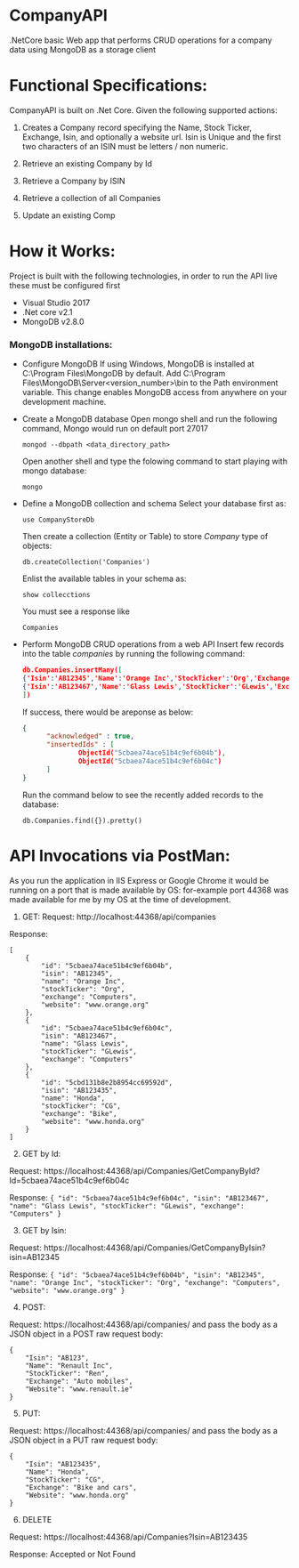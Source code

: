 # CompanyAPI
.NetCore basic Web app that performs CRUD operations for a company data using MongoDB as a storage client

# Functional Specifications:
CompanyAPI is built on .Net Core. Given the following supported actions:

1. Creates a Company record specifying the Name, Stock Ticker, Exchange, Isin, and optionally a website url. Isin is Unique and the first two characters of an ISIN must be letters / non numeric.

2. Retrieve an existing Company by Id

3. Retrieve a Company by ISIN

4. Retrieve a collection of all Companies

5. Update an existing Comp

# How it Works:
Project is built with the following technologies, in order to run the API live these must be configured first
- Visual Studio 2017
- .Net core v2.1
- MongoDB v2.8.0

### MongoDB installations:

- Configure MongoDB
  If using Windows, MongoDB is installed at C:\Program Files\MongoDB by default. Add C:\Program Files\MongoDB\Server\<version_number>\bin to the Path environment variable. This change enables MongoDB access from anywhere on your development machine.
  
- Create a MongoDB database
  Open mongo shell and run the following command, Mongo would run on default port 27017
  ```
  mongod --dbpath <data_directory_path>
  ```
  Open another shell and type the folowing command to start playing with mongo database:
  ```
  mongo
  ```
- Define a MongoDB collection and schema
  Select your database first as:
  ```
  use CompanyStoreDb
  ```
  Then create a collection (Entity or Table) to store *Company* type of objects:
  ```
  db.createCollection('Companies')
  ```
  Enlist the available tables in your schema as:
  ```
  show collecctions
  ```
  You must see a response like
  ```
  Companies
  ```
- Perform MongoDB CRUD operations from a web API
  Insert few records into the table *companies* by running the following command:
  ```JSON
  db.Companies.insertMany([
  {'Isin':'AB12345','Name':'Orange Inc','StockTicker':'Org','Exchange':'Computers','Website':'www.orange.org'},
  {'Isin':'AB123467','Name':'Glass Lewis','StockTicker':'GLewis','Exchange':'Computers'}
  ])
  ```
  If success, there would be areponse as below:
  ```JSON
  {
        "acknowledged" : true,
        "insertedIds" : [
                ObjectId("5cbaea74ace51b4c9ef6b04b"),
                ObjectId("5cbaea74ace51b4c9ef6b04c")
        ]
  }
  ```
  Run the command below to see the recently added records to the database:
  ```
  db.Companies.find({}).pretty()
  ```

# API Invocations via PostMan:
As you run the application in IIS Express or Google Chrome it would be running on a port that is made available by OS: for-example port 44368 was made available for me by my OS at the time of development.
1. GET:
  Request: http://localhost:44368/api/companies

  Response:
  ```
  [
      {
          "id": "5cbaea74ace51b4c9ef6b04b",
          "isin": "AB12345",
          "name": "Orange Inc",
          "stockTicker": "Org",
          "exchange": "Computers",
          "website": "www.orange.org"
      },
      {
          "id": "5cbaea74ace51b4c9ef6b04c",
          "isin": "AB123467",
          "name": "Glass Lewis",
          "stockTicker": "GLewis",
          "exchange": "Computers"
      },
      {
          "id": "5cbd131b8e2b8954cc69592d",
          "isin": "AB123435",
          "name": "Honda",
          "stockTicker": "CG",
          "exchange": "Bike",
          "website": "www.honda.org"
      }
  ]
  ```
  
2. GET by Id:
  
  Request: https://localhost:44368/api/Companies/GetCompanyById?Id=5cbaea74ace51b4c9ef6b04c

  Response:
    ```
    {
      "id": "5cbaea74ace51b4c9ef6b04c",
      "isin": "AB123467",
      "name": "Glass Lewis",
      "stockTicker": "GLewis",
      "exchange": "Computers"
    }
    ```
    
3. GET by Isin:
  
  Request: https://localhost:44368/api/Companies/GetCompanyByIsin?isin=AB12345

  Response: 
    ```
    {
      "id": "5cbaea74ace51b4c9ef6b04b",
      "isin": "AB12345",
      "name": "Orange Inc",
      "stockTicker": "Org",
      "exchange": "Computers",
      "website": "www.orange.org"
    }
    ```
    
4. POST:
  
  Request: https://localhost:44368/api/companies/
  and pass the body as a JSON object in a POST raw request body:
  
  ```
  {
      "Isin": "AB123",
      "Name": "Renault Inc",
      "StockTicker": "Ren",
      "Exchange": "Auto mobiles",
      "Website": "www.renault.ie"
  }
  ```

5. PUT:
  
  Request: https://localhost:44368/api/companies/
  and pass the body as a JSON object in a PUT raw request body:
  
  ```
  {
      "Isin": "AB123435",
      "Name": "Honda",
      "StockTicker": "CG",
      "Exchange": "Bike and cars",
      "Website": "www.honda.org"
  }
  ```
6. DELETE
  
  Request: https://localhost:44368/api/Companies?Isin=AB123435

  Response: Accepted or Not Found
